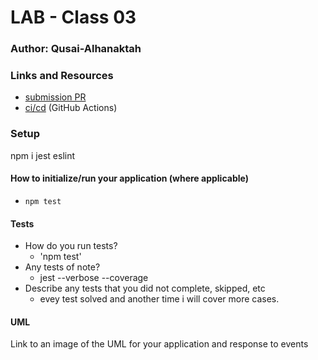 # LAB - Class 03

### Author: Qusai-Alhanaktah

### Links and Resources

- [submission PR](https://github.com/401-advanced-javascript-qusaiAlhanaktah/lab01/pull/1)
- [ci/cd](https://github.com/401-advanced-javascript-qusaiAlhanaktah/lab01/commit/f0858551d26aabbe0c74ccc3f9fe7d3ec5bdb2d1/checks?check_suite_id=410736127) (GitHub Actions)

### Setup
npm i jest eslint

#### How to initialize/run your application (where applicable)

- `npm test`

#### Tests

- How do you run tests?
     - 'npm test'
- Any tests of note?
     - jest --verbose --coverage
- Describe any tests that you did not complete, skipped, etc
     - evey test solved and another time i will cover more cases.
#### UML
Link to an image of the UML for your application and response to events